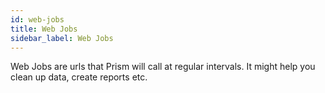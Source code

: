 ```yaml
---
id: web-jobs
title: Web Jobs
sidebar_label: Web Jobs
---
```


Web Jobs are urls that Prism will call at regular intervals. It might help you clean up data, create reports etc.


